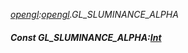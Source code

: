 _[opengl](../../modules/opengl/opengl-module.md):[opengl](../../modules/opengl/opengl-module.md).GL\_SLUMINANCE\_ALPHA_
##### Const GL\_SLUMINANCE\_ALPHA:[Int](../../modules/wonkey/wonkey-types-int.md)
